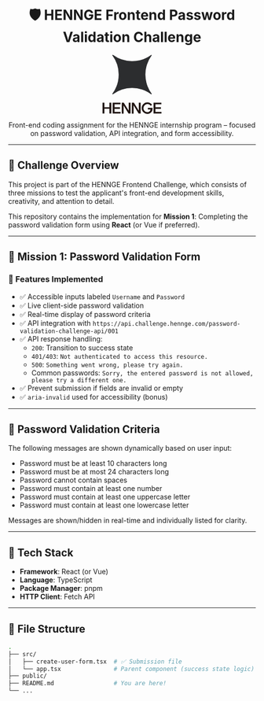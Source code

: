 <h1 align="center">🛡️ HENNGE Frontend Password Validation Challenge</h1>

<p align="center">
  <img src="data:image/svg+xml,%3csvg%20xmlns='http://www.w3.org/2000/svg'%20viewBox='0%200%20110%20110.1'%3e%3cdefs%3e%3cstyle%3e.b{fill:%23211613}%3c/style%3e%3c/defs%3e%3cpath%20fill='%232c2d2f'%20d='M19.5.1a.7.7%200%200%200-1%201%2060%2060%200%200%201%2011.6%2035.6%2060%2060%200%200%201-11.6%2035.6.7.7%200%200%200%201%201%2060.3%2060.3%200%200%201%2071.1%200%20.7.7%200%200%200%201-1%2060.3%2060.3%200%200%201%200-71.1.7.7%200%200%200-1-1%2060%2060%200%200%201-35.5%2011.5A60%2060%200%200%201%2019.5.1z'/%3e%3cpath%20d='M0%2089.3h3.5v8.3h9.3v-8.3h3.5v20.2h-3.5v-9H3.5v9H0zM18.9%2089.3h14.6v3h-11v5.3h10.1v3H22.4v5.9h11.3v3H18.9zM35.9%2089.3h3.7l9.3%2014.9v-15h3.4v20.3h-3.8l-9.2-14.9v15h-3.4zM54.7%2089.3h3.8l9.2%2014.9v-15h3.5v20.3h-3.8l-9.2-14.9H58v15h-3.4zM95.2%2089.3h14.6v3h-11v5.3H109v3H98.8v5.9H110v3H95.2zM84.6%2098.8v3h5a5.3%205.3%200%200%201-1.9%203.7%206%206%200%200%201-4%201.5%207.2%207.2%200%200%201-4.9-2%207%207%200%200%201-2.4-5.6%207.4%207.4%200%200%201%202.2-5.4%207.2%207.2%200%200%201%205.3-2.2%207.4%207.4%200%200%201%206%203.3l.1.1%202.5-2.3h-.1a13%2013%200%200%200-4-3.3%2011%2011%200%200%200-12.2%202.2%2010.8%2010.8%200%200%200%200%2015.2%2010.2%2010.2%200%200%200%207.4%203.1h.2A9.4%209.4%200%200%200%2091%20107a8.8%208.8%200%200%200%201.9-3.2%2014%2014%200%200%200%20.5-4v-.9z'%20class='b'/%3e%3c/svg%3e" alt="HENNGE Logo" width="120"/>
</p>

<p align="center">
  Front-end coding assignment for the HENNGE internship program – focused on password validation, API integration, and form accessibility.
</p>

---

## 🚀 Challenge Overview

This project is part of the HENNGE Frontend Challenge, which consists of three missions to test the applicant's front-end development skills, creativity, and attention to detail.

This repository contains the implementation for **Mission 1**: Completing the password validation form using **React** (or Vue if preferred).

---

## 📌 Mission 1: Password Validation Form

### 🔧 Features Implemented

- ✅ Accessible inputs labeled `Username` and `Password`
- ✅ Live client-side password validation
- ✅ Real-time display of password criteria
- ✅ API integration with `https://api.challenge.hennge.com/password-validation-challenge-api/001`
- ✅ API response handling:
  - `200`: Transition to success state
  - `401/403`: `Not authenticated to access this resource.`
  - `500`: `Something went wrong, please try again.`
  - Common passwords: `Sorry, the entered password is not allowed, please try a different one.`
- ✅ Prevent submission if fields are invalid or empty
- ✅ `aria-invalid` used for accessibility (bonus)

---

## 🔐 Password Validation Criteria

The following messages are shown dynamically based on user input:

- Password must be at least 10 characters long  
- Password must be at most 24 characters long  
- Password cannot contain spaces  
- Password must contain at least one number  
- Password must contain at least one uppercase letter  
- Password must contain at least one lowercase letter  

Messages are shown/hidden in real-time and individually listed for clarity.

---

## 🧪 Tech Stack

- **Framework**: React (or Vue)
- **Language**: TypeScript
- **Package Manager**: pnpm
- **HTTP Client**: Fetch API

---

## 📂 File Structure

```bash
.
├── src/
│   ├── create-user-form.tsx  # ✅ Submission file
│   └── app.tsx               # Parent component (success state logic)
├── public/
├── README.md                 # You are here!
└── ...

